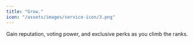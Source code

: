 ```yaml
---
title: "Grow."
icon: "/assets/images/service-icon/3.png"
---
```


Gain reputation, voting power, and exclusive perks as you climb the ranks.
